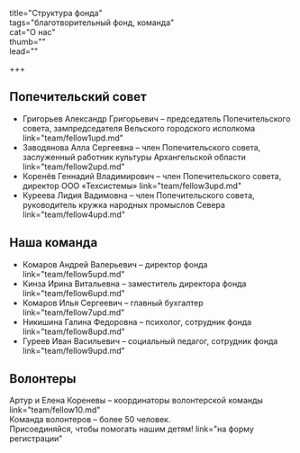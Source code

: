 title="Структура фонда"   
tags="благотворительный фонд, команда"  
cat="О нас"  
thumb=""  
lead=""  

+++

## Попечительский совет
* Григорьев Александр Григорьевич – председатель Попечительского совета, зампредседателя Вельского городского исполкома
link="team/fellow1upd.md"
* Заводянова Алла Сергеевна – член Попечительского совета, заслуженный работник культуры Архангельской области
link="team/fellow2upd.md"
* Коренёв Геннадий Владимирович – член Попечительского совета, директор ООО «Техсистемы»
link="team/fellow3upd.md"
* Куреева Лидия Вадимовна – член Попечительского совета, руководитель кружка народных промыслов Севера
link="team/fellow4upd.md"
## Наша команда
* Комаров Андрей Валерьевич – директор фонда
link="team/fellow5upd.md"
* Кинза Ирина Витальевна – заместитель директора фонда
link="team/fellow6upd.md"
* Комаров Илья Сергеевич – главный бухгалтер
link="team/fellow7upd.md"
* Никишина Галина Федоровна – психолог, сотрудник фонда
link="team/fellow8upd.md"
* Гуреев Иван Васильевич – социальный педагог, сотрудник фонда
link="team/fellow9upd.md"
## Волонтеры
Артур и Елена Кореневы – координаторы волонтерской команды link="team/fellow10.md"  
Команда волонтеров – более 50 человек.  
Присоединяйся, чтобы помогать нашим детям!
 link="на форму регистрации"
